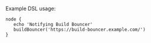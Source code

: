 Example DSL usage:

    node {
       echo 'Notifying Build Bouncer'
       buildBouncer('https://build-bouncer.example.com/')
    }
